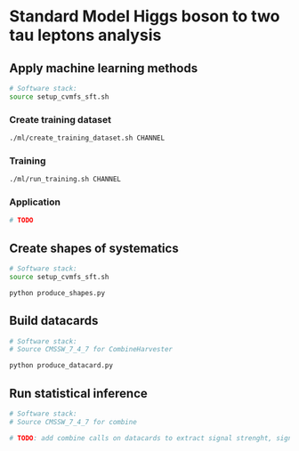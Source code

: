 # Standard Model Higgs boson to two tau leptons analysis

## Apply machine learning methods

```bash
# Software stack:
source setup_cvmfs_sft.sh
```

### Create training dataset

```bash
./ml/create_training_dataset.sh CHANNEL
```

### Training

```bash
./ml/run_training.sh CHANNEL
```

### Application

```bash
# TODO
```

## Create shapes of systematics

```bash
# Software stack:
source setup_cvmfs_sft.sh
```

```bash
python produce_shapes.py
```

## Build datacards

```bash
# Software stack:
# Source CMSSW_7_4_7 for CombineHarvester
```

```bash
python produce_datacard.py
```

## Run statistical inference

```bash
# Software stack:
# Source CMSSW_7_4_7 for combine
```

```bash
# TODO: add combine calls on datacards to extract signal strenght, significance, ...
```
